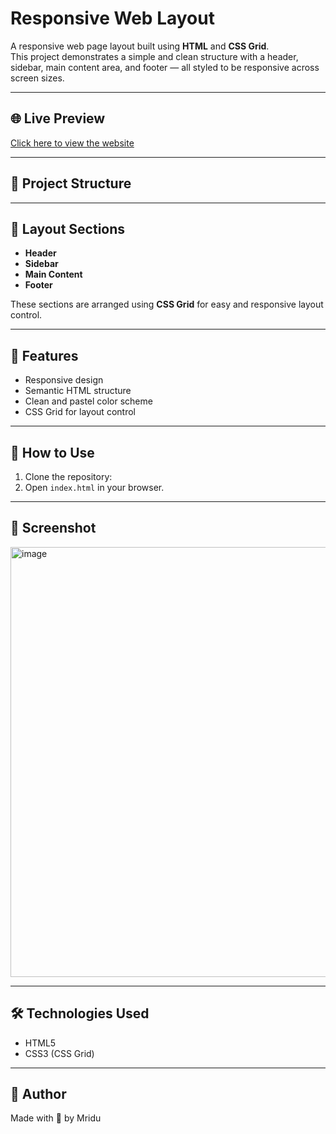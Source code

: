 # Responsive Web Layout

A responsive web page layout built using **HTML** and **CSS Grid**.  
This project demonstrates a simple and clean structure with a header, sidebar, main content area, and footer — all styled to be responsive across screen sizes.

---

## 🌐 Live Preview

[Click here to view the website](https://mridu-yea.github.io/Responsive-web-layout/)

---

## 📁 Project Structure

---

## 🧱 Layout Sections

- **Header**
- **Sidebar**
- **Main Content**
- **Footer**

These sections are arranged using **CSS Grid** for easy and responsive layout control.

---

## 🎯 Features

- Responsive design
- Semantic HTML structure
- Clean and pastel color scheme
- CSS Grid for layout control

---

## 🚀 How to Use

1. Clone the repository:
2. Open `index.html` in your browser.

---

## 📸 Screenshot

<img width="1346" height="688" alt="image" src="https://github.com/user-attachments/assets/18ff8cb5-b725-4de8-abf2-3e827f2eea98" />


---

## 🛠️ Technologies Used

- HTML5
- CSS3 (CSS Grid)

---

## 📌 Author

Made with 🤍 by Mridu 



